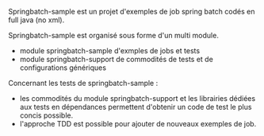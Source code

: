 Springbatch-sample est un projet d'exemples de job spring batch codés en full java (no xml).

Springbatch-sample est organisé sous forme d'un multi module.

* module springbatch-sample d'exmples de jobs et tests
* module springbatch-support de commodités de tests et de configurations génériques

Concernant les tests de springbatch-sample :

* les commodités du module springbatch-support et les librairies dédiées aux tests en dépendances permettent d'obtenir un code de test le plus concis possible.
* l'approche TDD est possible pour ajouter de nouveaux exemples de job.
